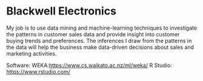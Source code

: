# Blackwell Electronics
My job is to use data mining and machine-learning techniques to investigate the patterns in customer sales data and provide insight into customer buying trends and preferences. The inferences I draw from the patterns in the data will help the business make data-driven decisions about sales and marketing activities.

Software: 
WEKA:https://www.cs.waikato.ac.nz/ml/weka/
R Studio: https://www.rstudio.com/
